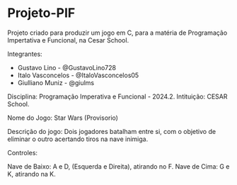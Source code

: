 # Projeto-PIF
Projeto criado para produzir um jogo em C, para a matéria de Programação Impertativa e Funcional, na Cesar School.

Integrantes:
- Gustavo Lino - @GustavoLino728
- Italo Vasconcelos - @ItaloVasconcelos05
- Giulliano Muniz - @giulms

Disciplina: Programação Imperativa e Funcional - 2024.2.
Intituição: CESAR School.

Nome do Jogo: Star Wars (Provisorio)

Descrição do jogo: Dois jogadores batalham entre si, com o objetivo de eliminar o outro acertando tiros na nave inimiga.

Controles:

Nave de Baixo: A e D, (Esquerda e Direita), atirando no F.
Nave de Cima: G e K, atirando na K.